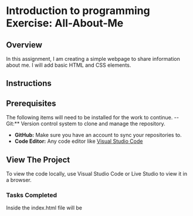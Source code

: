 # Introduction to programming Exercise:  All-About-Me
## Overview 
In this assignment, I am creating a simple webpage to share information about me. I will add basic HTML and CSS elements. 
## Instructions
## Prerequisites
The following items will need to be installed for the work to continue. 
--Git:** Version control system to clone and manage the repository.
- **GitHub:** Make sure you have an account to sync your repositories to.
- **Code Editor:** Any code editor like [Visual Studio Code](https://code.visualstudio.com/)
## View The Project
To view the code locally, use Visual Studio Code or Live Studio to view it in a browser. 
### Tasks Completed
Inside the index.html file will be 

  
